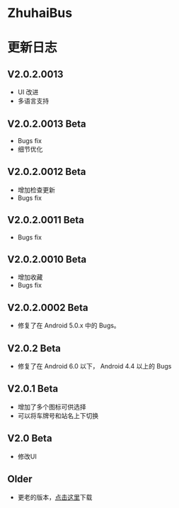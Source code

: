 # ZhuhaiBus

# 更新日志

## V2.0.2.0013

- UI 改进
- 多语言支持

## V2.0.2.0013 Beta

- Bugs fix
- 细节优化

## V2.0.2.0012 Beta

- 增加检查更新
- Bugs fix

## V2.0.2.0011 Beta

- Bugs fix

## V2.0.2.0010 Beta

- 增加收藏
- Bugs fix

## V2.0.2.0002 Beta

- 修复了在 Android 5.0.x 中的 Bugs。

## V2.0.2 Beta

- 修复了在 Android 6.0 以下， Android 4.4 以上的 Bugs

## V2.0.1 Beta

- 增加了多个图标可供选择
- 可以将车牌号和站名上下切换

## V2.0 Beta

- 修改UI

## Older

- 更老的版本，[点击这里](https://lab.yhtng.com/ZhuhaiBus/zhuhaibus-debug-0.9.1.apk)下载
